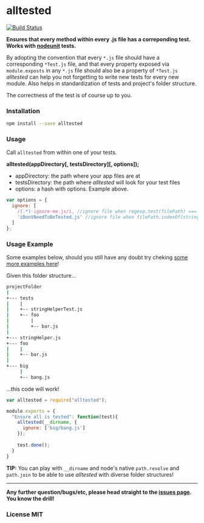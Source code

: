 alltested
=========

[![Build Status](https://travis-ci.org/gammasoft/alltested.png?branch=master)](https://travis-ci.org/gammasoft/alltested)

**Ensures that every method within every .js file has a correponding test. Works with [nodeunit](https://github.com/caolan/nodeunit) tests.**

By adopting the convention that every `*.js` file should have a corresponding `*Test.js` file, 
and that every property exposed via `module.exposts` in any `*.js` file should also be a property of
`*Test.js` *alltested* can help you not forgetting to write new tests for every new module. 
Also helps in standardization of tests and project's folder structure.

The correctness of the test is of course up to you.

### Installation

```bash
npm install --save alltested
```

### Usage

Call `alltested` from within one of your tests.

**alltested(appDirectory[, testsDirectory][, options]);**

- appDirectory: the path where your app files are at
- testsDirectory: the path where *alltested* will look for your test files
- options: a hash with options. Example above.

```javascript
var options = {
  ignore: [ 
    /(.*)-ignore-me.js/i, //ignore file when regexp.test(filePath) === true
    'iDontNeedToBeTested.js' //ignore file when filePath.indexOf(string) !== -1
  ] 
};
```

### Usage Example

Some examples below, should you still have any doubt try cheking [some more examples here](https://github.com/gammasoft/alltested/blob/master/tests/indexTest.js)!

Given this folder structure...

```bash
projectFolder
|
+--- tests
|    |
|    +-- stringHelperTest.js
|    +-- foo
|        |
|        +-- bar.js
|
+--- stringHelper.js
+--- foo
|    |
|    +-- bar.js
|
+--- big
     |
     +-- bang.js
```

...this code will work!

```javascript
var alltested = require("alltested");

module.exports = {
  "Ensure all is tested": function(test){
    alltested(__dirname, {
      ignore: ['big/bang.js']
    });     
    
    test.done();
  }
}

```

**TIP:** You can play with `__dirname` and node's native `path.resolve` and `path.join` to be able to use *alltested* with diverse folder structures!

-------------------------------------

**Any further question/bugs/etc, please head straight to the [issues page](https://github.com/gammasoft/alltested/issues). You know the drill!**

### License MIT
